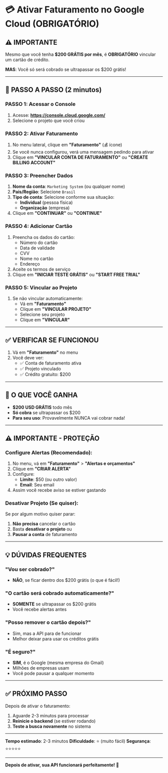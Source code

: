 # 💳 Ativar Faturamento no Google Cloud (OBRIGATÓRIO)

## ⚠️ IMPORTANTE

Mesmo que você tenha **$200 GRÁTIS por mês**, é **OBRIGATÓRIO** vincular um cartão de crédito.

**MAS**: Você só será cobrado se ultrapassar os $200 grátis!

---

## 🚀 PASSO A PASSO (2 minutos)

### **PASSO 1: Acessar o Console**

1. Acesse: **https://console.cloud.google.com/**
2. Selecione o projeto que você criou

### **PASSO 2: Ativar Faturamento**

1. No menu lateral, clique em **"Faturamento"** (💰 ícone)
2. Se você nunca configurou, verá uma mensagem pedindo para ativar
3. Clique em **"VINCULAR CONTA DE FATURAMENTO"** ou **"CREATE BILLING ACCOUNT"**

### **PASSO 3: Preencher Dados**

1. **Nome da conta**: `Marketing System` (ou qualquer nome)
2. **País/Região**: Selecione `Brasil`
3. **Tipo de conta**: Selecione conforme sua situação:
   - **Individual** (pessoa física)
   - **Organização** (empresa)
4. Clique em **"CONTINUAR"** ou **"CONTINUE"**

### **PASSO 4: Adicionar Cartão**

1. Preencha os dados do cartão:
   - Número do cartão
   - Data de validade
   - CVV
   - Nome no cartão
   - Endereço
2. Aceite os termos de serviço
3. Clique em **"INICIAR TESTE GRÁTIS"** ou **"START FREE TRIAL"**

### **PASSO 5: Vincular ao Projeto**

1. Se não vincular automaticamente:
   - Vá em **"Faturamento"**
   - Clique em **"VINCULAR PROJETO"**
   - Selecione seu projeto
   - Clique em **"VINCULAR"**

---

## ✅ VERIFICAR SE FUNCIONOU

1. Vá em **"Faturamento"** no menu
2. Você deve ver:
   - ✅ Conta de faturamento ativa
   - ✅ Projeto vinculado
   - ✅ Crédito gratuito: $200

---

## 🎁 O QUE VOCÊ GANHA

- **$200 USD GRÁTIS** todo mês
- **Só cobra** se ultrapassar os $200
- **Para seu uso**: Provavelmente NUNCA vai cobrar nada!

---

## ⚠️ IMPORTANTE - PROTEÇÃO

### Configure Alertas (Recomendado):

1. No menu, vá em **"Faturamento"** > **"Alertas e orçamentos"**
2. Clique em **"CRIAR ALERTA"**
3. Configure:
   - **Limite**: $50 (ou outro valor)
   - **Email**: Seu email
4. Assim você recebe aviso se estiver gastando

### Desativar Projeto (Se quiser):

Se por algum motivo quiser parar:
1. **Não precisa** cancelar o cartão
2. Basta **desativar o projeto** ou
3. **Pausar a conta** de faturamento

---

## 💡 DÚVIDAS FREQUENTES

### "Vou ser cobrado?"
- **NÃO**, se ficar dentro dos $200 grátis (o que é fácil!)

### "O cartão será cobrado automaticamente?"
- **SOMENTE** se ultrapassar os $200 grátis
- Você recebe alertas antes

### "Posso remover o cartão depois?"
- Sim, mas a API para de funcionar
- Melhor deixar para usar os créditos grátis

### "É seguro?"
- **SIM**, é o Google (mesma empresa do Gmail)
- Milhões de empresas usam
- Você pode pausar a qualquer momento

---

## ✅ PRÓXIMO PASSO

Depois de ativar o faturamento:

1. Aguarde 2-3 minutos para processar
2. **Reinicie o backend** (se estiver rodando)
3. **Teste a busca novamente** no sistema

---

**Tempo estimado**: 2-3 minutos
**Dificuldade**: ⭐ (muito fácil)
**Segurança**: ⭐⭐⭐⭐⭐

---

**Depois de ativar, sua API funcionará perfeitamente! 🚀**

